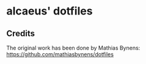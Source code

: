 # alcaeus' dotfiles

## Credits

The original work has been done by Mathias Bynens: https://github.com/mathiasbynens/dotfiles
